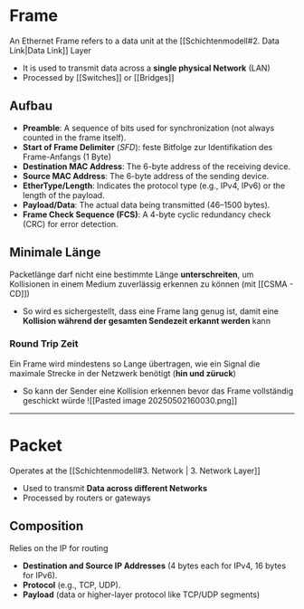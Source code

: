 
# Frame
 An Ethernet Frame refers to a data unit at the [[Schichtenmodell#2. Data Link|Data Link]] Layer 
- It is used to transmit data across a **single physical Network** (LAN)
- Processed by [[Switches]] or [[Bridges]]
## Aufbau
- **Preamble**: A sequence of bits used for synchronization (not always counted in the frame itself).
- **Start of Frame Delimiter** (*SFD*): feste Bitfolge zur Identifikation des Frame-Anfangs (1 Byte)
- **Destination MAC Address**: The 6-byte address of the receiving device.
- **Source MAC Address**: The 6-byte address of the sending device.
- **EtherType/Length**: Indicates the protocol type (e.g., IPv4, IPv6) or the length of the payload.
- **Payload/Data**: The actual data being transmitted (46–1500 bytes).
- **Frame Check Sequence (FCS)**: A 4-byte cyclic redundancy check (CRC) for error detection.

## Minimale Länge 
Packetlänge darf nicht eine bestimmte Länge **unterschreiten**, um Kollisionen in einem Medium zuverlässig erkennen zu können (mit [[CSMA - CD]])
- So wird es sichergestellt, dass eine Frame lang genug ist, damit eine **Kollision während der gesamten Sendezeit erkannt werden** kann
### Round Trip Zeit
Ein Frame wird mindestens so Lange übertragen, wie ein Signal die maximale Strecke in der Netzwerk benötigt (**hin und züruck**)
- So kann der Sender eine Kollision erkennen bevor das Frame vollständig geschickt würde
![[Pasted image 20250502160030.png]]
---

# Packet
Operates at the [[Schichtenmodell#3. Network | 3. Network Layer]] 
- Used to transmit **Data across different Networks** 
- Processed by routers or gateways 
## Composition 
 Relies on the IP for routing 
 - **Destination and Source IP Addresses** (4 bytes each for IPv4, 16 bytes for IPv6).
- **Protocol** (e.g., TCP, UDP).
- **Payload** (data or higher-layer protocol like TCP/UDP segments)